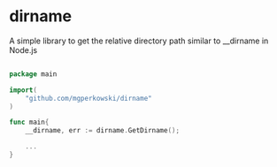 # dirname
A simple library to get the relative directory path similar to __dirname in Node.js

```go

package main

import(
    "github.com/mgperkowski/dirname"
)

func main{
    __dirname, err := dirname.GetDirname();

    ...
}

